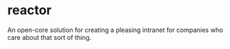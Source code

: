 # reactor
An open-core solution for creating a pleasing intranet for companies who care about that sort of thing.

